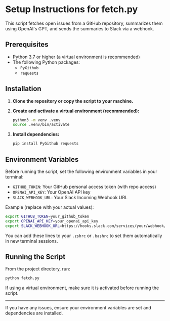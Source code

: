 # Setup Instructions for fetch.py

This script fetches open issues from a GitHub repository, summarizes them using OpenAI's GPT, and sends the summaries to Slack via a webhook.

## Prerequisites

- Python 3.7 or higher (a virtual environment is recommended)
- The following Python packages:
  - `PyGithub`
  - `requests`

## Installation

1. **Clone the repository or copy the script to your machine.**

2. **Create and activate a virtual environment (recommended):**
   ```sh
   python3 -m venv .venv
   source .venv/bin/activate
   ```

3. **Install dependencies:**
   ```sh
   pip install PyGithub requests
   ```

## Environment Variables

Before running the script, set the following environment variables in your terminal:

- `GITHUB_TOKEN`: Your GitHub personal access token (with repo access)
- `OPENAI_API_KEY`: Your OpenAI API key
- `SLACK_WEBHOOK_URL`: Your Slack Incoming Webhook URL

Example (replace with your actual values):
```sh
export GITHUB_TOKEN=your_github_token
export OPENAI_API_KEY=your_openai_api_key
export SLACK_WEBHOOK_URL=https://hooks.slack.com/services/your/webhook/url
```

You can add these lines to your `.zshrc` or `.bashrc` to set them automatically in new terminal sessions.

## Running the Script

From the project directory, run:
```sh
python fetch.py
```

If using a virtual environment, make sure it is activated before running the script.

---

If you have any issues, ensure your environment variables are set and dependencies are installed.

